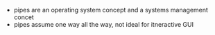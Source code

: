 - pipes are an operating system concept and a systems management concet
- pipes assume one way all the way, not ideal for itneractive GUI

